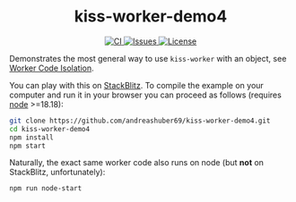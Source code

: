 <h1 align="center">kiss-worker-demo4</h1>
<p align="center">
  <a href="https://github.com/andreashuber69/kiss-worker-demo4/actions/workflows/ci.yml">
    <img src="https://github.com/andreashuber69/kiss-worker-demo4/actions/workflows/ci.yml/badge.svg" alt="CI">
  </a>
  <a href="https://github.com/andreashuber69/kiss-worker-demo4/issues">
    <img src="https://img.shields.io/github/issues-raw/andreashuber69/kiss-worker-demo4.svg" alt="Issues">
  </a>
  <a href="https://github.com/andreashuber69/kiss-worker-demo4/blob/develop/LICENSE">
    <img src="https://img.shields.io/github/license/andreashuber69/kiss-worker-demo4.svg" alt="License">
  </a>
</p>

Demonstrates the most general way to use `kiss-worker` with an object, see
[Worker Code Isolation](https://www.npmjs.com/package/kiss-worker#worker-code-isolation).

You can play with this on [StackBlitz](https://stackblitz.com/~/github.com/andreashuber69/kiss-worker-demo4). To compile
the example on your computer and run it in your browser you can proceed as follows (requires
[node](https://nodejs.org/en/download) >=18.18):

```bash
git clone https://github.com/andreashuber69/kiss-worker-demo4.git
cd kiss-worker-demo4
npm install
npm start
```

Naturally, the exact same worker code also runs on node (but **not** on StackBlitz, unfortunately):

```bash
npm run node-start
```

